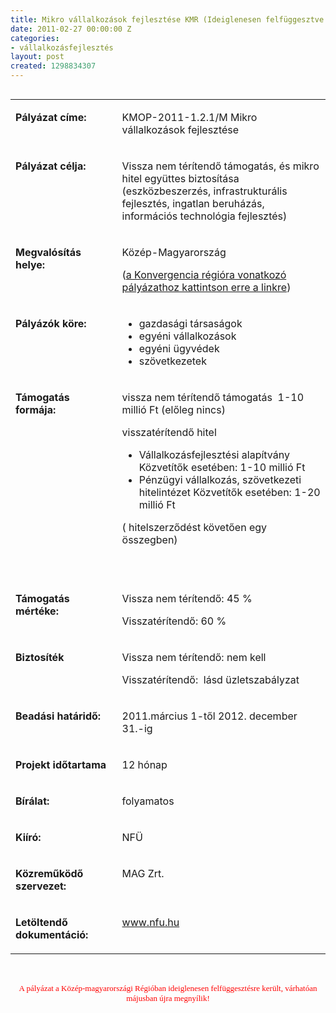 ```yaml
---
title: Mikro vállalkozások fejlesztése KMR (Ideiglenesen felfüggesztve!)
date: 2011-02-27 00:00:00 Z
categories:
- vállalkozásfejlesztés
layout: post
created: 1298834307
---
```


<table align="left" border="0" cellpadding="0" cellspacing="0"><tbody><tr align="left" valign="top"><td valign="top" width="187"><p><strong>Pályázat címe:</strong></p></td><td valign="top" width="428"><p>KMOP-2011-1.2.1/M Mikro vállalkozások fejlesztése <span style="color: #ff0000; font-family: verdana,geneva;"></span></p></td></tr><tr align="left" valign="top"><td valign="top" width="187"><p><strong>Pályázat célja:</strong></p></td><td valign="top" width="428"><p>Vissza nem térítendő támogatás, és mikro hitel együttes biztosítása (eszközbeszerzés, infrastrukturális fejlesztés, ingatlan beruházás, információs technológia fejlesztés)</p></td></tr><tr align="left" valign="top"><td valign="top" width="187"><p><strong>Megvalósítás helye:&nbsp;</strong></p></td><td valign="top" width="428"><p>Közép-Magyarország</p><p>(<a href="http://www.goldconsulting.eu/palyazatok/vallalkozasfejlesztes/mikro-vallalkozasok-fejlesztese" title="Mikro vállalkozások fejlesztése konvergencia régió">a Konvergencia régióra vonatkozó pályázathoz kattintson erre a linkre</a>)</p></td></tr><tr align="left" valign="top"><td valign="top" width="187"><p><strong>Pályázók köre:&nbsp;</strong></p></td><td valign="top" width="428"><ul><li>gazdasági társaságok</li><li>egyéni vállalkozások</li><li>egyéni ügyvédek</li><li>szövetkezetek</li></ul></td></tr><tr align="left" valign="top"><td valign="top" width="187"><p><strong>Támogatás formája:</strong></p></td><td valign="top" width="428"><p>vissza nem térítendő támogatás&nbsp; 1-10 millió Ft (előleg nincs)</p><p>visszatérítendő hitel</p><ul><li>Vállalkozásfejlesztési alapítvány Közvetítők esetében: 1-10 millió Ft</li><li>Pénzügyi vállalkozás, szövetkezeti hitelintézet Közvetítők esetében: 1-20 millió Ft</li></ul><p>( hitelszerződést követően egy összegben) &nbsp;</p><p>&nbsp;</p></td></tr><tr align="left" valign="top"><td valign="top" width="187"><p><strong>Támogatás mértéke:</strong></p></td><td valign="top" width="428"><p>Vissza nem térítendő: 45 %</p><p>Visszatérítendő: 60 %</p></td></tr><tr align="left" valign="top"><td valign="top" width="187"><p><strong>Biztosíték</strong></p></td><td valign="top" width="428"><p>Vissza nem térítendő: nem kell</p><p>Visszatérítendő:&nbsp; lásd üzletszabályzat</p></td></tr><tr align="left" valign="top"><td valign="top" width="187"><p><strong>Beadási határidő:</strong></p></td><td valign="top" width="428"><p>2011.március 1-től 2012. december 31.-ig</p></td></tr><tr align="left" valign="top"><td valign="top" width="187"><p><strong>Projekt időtartama</strong></p></td><td valign="top" width="428"><p>12 hónap</p></td></tr><tr align="left" valign="top"><td valign="top" width="187"><p><strong>Bírálat:</strong></p></td><td valign="top" width="428"><p>folyamatos</p></td></tr><tr align="left" valign="top"><td valign="top" width="187"><p><strong>Kiíró:</strong></p></td><td valign="top" width="428"><p>NFÜ</p></td></tr><tr align="left" valign="top"><td valign="top" width="187"><p><strong>Közreműködő szervezet:</strong></p></td><td valign="top" width="428"><p>MAG Zrt.</p></td></tr><tr align="left" valign="top"><td valign="top" width="187"><p><strong>Letöltendő dokumentáció:</strong></p></td><td valign="top" width="428"><p><a href="http://www.nfu.hu/">www.nfu.hu</a></p></td></tr></tbody></table><p>&nbsp;</p><p style="text-align: center;"><span style="font-family: verdana,geneva; color: #ff0000;"><span style="font-family: arial black,avant garde; font-size: small;">A pályázat a Közép-magyarországi Régióban ideiglenesen felfüggesztésre került, várhatóan májusban újra megnyílik!</span><br></span></p>
